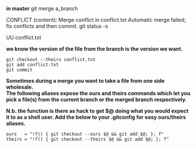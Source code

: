 **in master**
    git merge a_branch

CONFLICT (content): Merge conflict in conflict.txt
Automatic merge failed; fix conflicts and then commit.
    git status -s

UU conflict.txt

**we know the version of the file from the branch is the version we want.**

    git checkout --theirs conflict.txt
    git add conflict.txt
    git commit

**Sometimes during a merge you want to take a file from one side wholesale.  
The following aliases expose the ours and theirs commands which let you  
pick a file(s) from the current branch or the merged branch respectively.**

**N.b. the function is there as hack to get $@ doing
what you would expect it to as a shell user.
Add the below to your .gitconfig for easy ours/theirs aliases.**

    ours   = "!f() { git checkout --ours $@ && git add $@; }; f"
    theirs = "!f() { git checkout --theirs $@ && git add $@; }; f"
